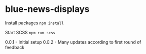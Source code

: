 # blue-news-displays

Install packages
`npm install`

Start SCSS
`npm run scss`

0.0.1 - Initial setup
0.0.2 - Many updates according to first round of feedback